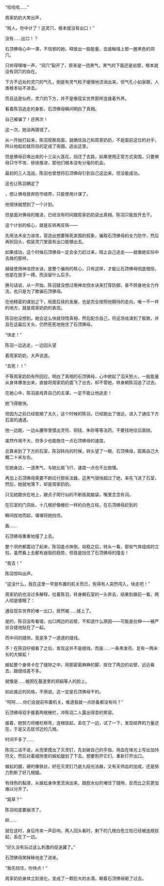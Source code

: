 “哈哈哈……”

周家奶奶大笑出声，

“贱人，你中计了！这灵穴，根本就没有出口！”

没有……出口！？

石顶佛母心中一滞，不信邪的她，释放出一股能量，去接触墙上那一圈黑色的洞穴。

只听得噗嗤一声，“洞穴”裂开了，原来是一团黑气，黑气的下面还是岩壁，根本就没有洞穴的存在。

下方不远处的灵穴的气孔，倒是有灵气粒子缓慢地流淌出来，但气孔小如泉眼，人类根本钻不进去。

而且这是仙府，灵穴的下方，并不是像现实世界那样连接着外界。

看着陈羽逃走的身影，石顶佛母瞬间明白了真相。

自己被骗了！还两次！

这一次，她没再猜错了。

从一开始打起来，陈羽观察局面，就确信自己和周家奶奶，不是面前这位的对手，所以他起初就将目的定成了突围，逃出这里。

但是佛母召唤出来的十三朵火莲花，挡住了去路，如果使用正常方式突围，只要佛母只守不攻、徐徐推进，那他们根本没有分毫的机会。

最初的三人混战，陈羽也曾想将石顶佛母引到自己这边来，但没能成功。

这也让陈羽确定了

，想让佛母放弃防守结界，只能使用计谋了。

他很快就想到了一个计划。

但是面对佛母的推进，已经没有时间跟周家奶奶说出真相，陈羽只能放开去干。

这个计划的核心，就是反转再反转——

先用法术全力进攻，营造出想要殊死突围的假象，骗取石顶佛母的全力防守，然后再折回头，假装灵穴里面有出口能够出去。

如果成功，这个时候石顶佛母一定会全力赶过来，阻止自己逃走——就像她实际中去做的那样。

越级使用神龙控水诀，是整个骗局的核心，只有这样，才能让石顶佛母彻底相信，他是在放手一搏，而没留什么后手。

换句话说，从一开始，陈羽就没想过用神龙控水诀来打穿防御，奋不顾身地全力作法，也只是为了欺骗石顶佛母。

在他精密的谋划之下，局面后续的发展，也是完全按照他期待的走向，唯一不一样的地方，就是周家奶奶的表现。

陈羽也没想到，她会这么快就领悟真相，然后配合自己，将这场戏演到了极致，并且在这最后关头，仍然死死地拖住了石顶佛母。

“快走！”

陈羽一边逃走，一边回头望

着周家奶奶，大声说道。

“去死！！”

不等周家奶奶有所回应，明白了真相的石顶佛母，心中掀起了滔天怒火，一股能量从身体爆发出来，直接将周家奶奶震飞了出去，却不管她，转身朝陈羽追了过去。

在她心中，陈羽是戏弄自己的主谋，一定不能让他逃走！

她飞得极快。

但因为之前已经耽搁了太久，这个时候的陈羽，已经跑出了很远，进入了通往下方石室的通道。

他一边跑，一边从腰带里摸出灵符、铜钱、朱砂等等法药，不要钱地往后面抛。

虽然作用不大，但多少也能拖住一点石顶佛母的速度。

总算来到了下方的石室，陈羽转向的时候，转头望了一眼，石顶佛母，距离自己大概二十米左右。

在她身边，一道黑气，与她比肩飞行，速度一点也不比她慢。

再加上石顶佛母需要不断应付那些法器，这黑气很快超过了她，率先飞进了石室，然后，她就地落下，却是周家奶奶。

只见她跪伏在地上，跟贞子爬行似的不断摇晃脑袋，嘴里念念有词。

在石室的门洞处，十几根好像栅栏一样的白色立柱，在石顶佛母赶到的

瞬间拔地而起，堪堪将她挡住。

轰……

石顶佛母重重地撞了上去。

整个洞府都震动了起来，陈羽差点摔倒，站稳之后，转头一看，那些气体组成的立柱，虽然看上去都有崩毁的趋势，但竟是挡住了石顶佛母的撞击！

“我去！”

陈羽惊叫出声。

“这没什么，我在这里一早就布置的机关而已，免得有人突然闯入，快走吧！”

周家奶奶也没过多解释，拉着陈羽，转身朝石室的一头奔去，结果到跟前一看，两人彻底傻眼了：

通往现实世界的唯一出口，居然被……缝上了。

是的，陈羽没有看错，出口两边的岩壁，不知道什么原因——可能是拉伸——被严丝合缝地贴在了一起。

而中间的缝隙，竟是多了一道道的缝线。

不！在陈羽仔细看了之后，发现这并不是缝线，而是……一条黑发亮、足有一两米长的大蜈蚣！

蜈蚣整个身体卡在了缝隙之中，用那密密麻麻的脚，抠住了两边的岩壁，远远看去，跟缝线差不多。

就像是……被困在墓道里的郑娟等人的脸上。

如此接近的风格，不用说，这一定是石顶佛母干的。

“呵呵……你们会提前布置机关，难道我就一点防备都没有吗？”

石顶佛母双手握着两根栅栏，冲陈羽二人露出得意的笑容。

接着，她努力将栅栏掰弯，连根拔起，丢在了一边，试了一下，发现结界的力量还在，于是又去拔邻近的几根。

时间不多了……

陈羽二话不说，从兜里摸出了灭灵钉，先划破自己的手指，用血在锋刃上写出加持符文，然后对着缝隙里的蜈蚣腿划了下去，想要割开它们，重新打开出口。

蜈蚣的腿，硬的像铁丝，好在灭灵钉乃是九段光法器，又有天师血的加成，还是努力割断了好几根腿。

有绿色的黏液，从蜈蚣身体里流淌出来，跟胶水似的堵住了缝隙，反而比之前更加难以分开了。

“窝草？”

陈羽彻底要崩溃了。

砰……

就在这时，身后传来一声巨响，两人回头看时，剩下的几根白色立柱已经被连根拔起，丢在了一边。

“好久没有玩过这么刺激的捉迷藏了。”

石顶佛母笑眯眯地走了进来。

“我先挡住，你快点！”

周家奶奶身体立刻液化，变成了一颗巨大的水滴，朝着石顶佛母砸了过去。
